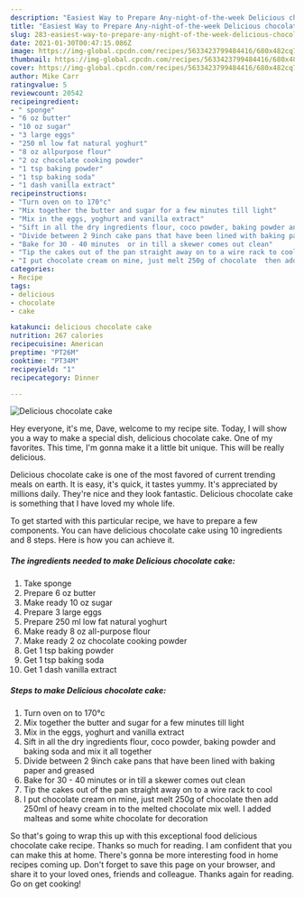 ```yaml
---
description: "Easiest Way to Prepare Any-night-of-the-week Delicious chocolate cake"
title: "Easiest Way to Prepare Any-night-of-the-week Delicious chocolate cake"
slug: 283-easiest-way-to-prepare-any-night-of-the-week-delicious-chocolate-cake
date: 2021-01-30T00:47:15.086Z
image: https://img-global.cpcdn.com/recipes/5633423799484416/680x482cq70/delicious-chocolate-cake-recipe-main-photo.jpg
thumbnail: https://img-global.cpcdn.com/recipes/5633423799484416/680x482cq70/delicious-chocolate-cake-recipe-main-photo.jpg
cover: https://img-global.cpcdn.com/recipes/5633423799484416/680x482cq70/delicious-chocolate-cake-recipe-main-photo.jpg
author: Mike Carr
ratingvalue: 5
reviewcount: 20542
recipeingredient:
- " sponge"
- "6 oz butter"
- "10 oz sugar"
- "3 large eggs"
- "250 ml low fat natural yoghurt"
- "8 oz allpurpose flour"
- "2 oz chocolate cooking powder"
- "1 tsp baking powder"
- "1 tsp baking soda"
- "1 dash vanilla extract"
recipeinstructions:
- "Turn oven on to 170°c"
- "Mix together the butter and sugar for a few minutes till light"
- "Mix in the eggs, yoghurt and vanilla extract"
- "Sift in all the dry ingredients flour, coco powder, baking powder and baking soda and mix it all together"
- "Divide between 2 9inch cake pans that have been lined with baking paper and greased"
- "Bake for 30 - 40 minutes  or in till a skewer comes out clean"
- "Tip the cakes out of the pan straight away on to a wire rack to cool"
- "I put chocolate cream on mine, just melt 250g of chocolate  then add 250ml of heavy cream in to the melted chocolate  mix well. I added malteas and some white chocolate for decoration"
categories:
- Recipe
tags:
- delicious
- chocolate
- cake

katakunci: delicious chocolate cake 
nutrition: 267 calories
recipecuisine: American
preptime: "PT26M"
cooktime: "PT34M"
recipeyield: "1"
recipecategory: Dinner

---
```



![Delicious chocolate cake](https://img-global.cpcdn.com/recipes/5633423799484416/680x482cq70/delicious-chocolate-cake-recipe-main-photo.jpg)

Hey everyone, it's me, Dave, welcome to my recipe site. Today, I will show you a way to make a special dish, delicious chocolate cake. One of my favorites. This time, I'm gonna make it a little bit unique. This will be really delicious.



Delicious chocolate cake is one of the most favored of current trending meals on earth. It is easy, it's quick, it tastes yummy. It's appreciated by millions daily. They're nice and they look fantastic. Delicious chocolate cake is something that I have loved my whole life.


To get started with this particular recipe, we have to prepare a few components. You can have delicious chocolate cake using 10 ingredients and 8 steps. Here is how you can achieve it.

<!--inarticleads1-->

##### The ingredients needed to make Delicious chocolate cake:

1. Take  sponge
1. Prepare 6 oz butter
1. Make ready 10 oz sugar
1. Prepare 3 large eggs
1. Prepare 250 ml low fat natural yoghurt
1. Make ready 8 oz all-purpose flour
1. Make ready 2 oz chocolate cooking powder
1. Get 1 tsp baking powder
1. Get 1 tsp baking soda
1. Get 1 dash vanilla extract




<!--inarticleads2-->

##### Steps to make Delicious chocolate cake:

1. Turn oven on to 170°c
1. Mix together the butter and sugar for a few minutes till light
1. Mix in the eggs, yoghurt and vanilla extract
1. Sift in all the dry ingredients flour, coco powder, baking powder and baking soda and mix it all together
1. Divide between 2 9inch cake pans that have been lined with baking paper and greased
1. Bake for 30 - 40 minutes  or in till a skewer comes out clean
1. Tip the cakes out of the pan straight away on to a wire rack to cool
1. I put chocolate cream on mine, just melt 250g of chocolate  then add 250ml of heavy cream in to the melted chocolate  mix well. I added malteas and some white chocolate for decoration




So that's going to wrap this up with this exceptional food delicious chocolate cake recipe. Thanks so much for reading. I am confident that you can make this at home. There's gonna be more interesting food in home recipes coming up. Don't forget to save this page on your browser, and share it to your loved ones, friends and colleague. Thanks again for reading. Go on get cooking!
